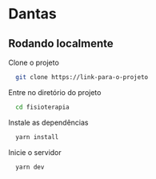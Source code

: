# Dantas


## Rodando localmente

Clone o projeto

```bash
  git clone https://link-para-o-projeto
```

Entre no diretório do projeto

```bash
  cd fisioterapia
```

Instale as dependências

```bash
  yarn install
```

Inicie o servidor

```bash
  yarn dev
```

